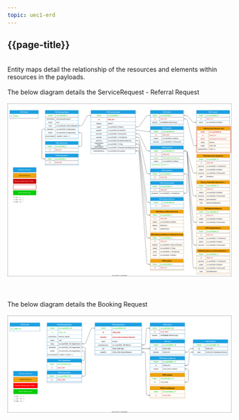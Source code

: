 ```yaml
---
topic: uec1-erd
---
```


## {{page-title}}


<br>
Entity maps detail the relationship of the resources and elements within resources in the payloads. 
<br>
<br>
The below diagram details the ServiceRequest - Referral Request
<br>
<br>
<a href="https://raw.githubusercontent.com/NHSDigital/booking-and-referral-media/master/src/images/EntityMaps/EntityMapReferralRequest-1.0.0.svg" target="_blank"><img src="https://raw.githubusercontent.com/NHSDigital/booking-and-referral-media/master/src/images/EntityMaps/EntityMapReferralRequest-1.0.0.svg" width="1200"></img></a>
<br>
<br>
<br>
<br>
The below diagram details the Booking Request
<br>
<br>
<a href="https://raw.githubusercontent.com/NHSDigital/booking-and-referral-media/master/src/images/EntityMaps/EntityMapBookingRequest-1.0.0.svg" target="_blank"><img src="https://raw.githubusercontent.com/NHSDigital/booking-and-referral-media/master/src/images/EntityMaps/EntityMapBookingRequest-1.0.0.svg" width="1200"></img></a>

